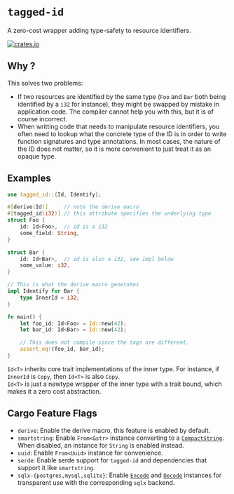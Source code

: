 # `tagged-id`

A zero-cost wrapper adding type-safety to resource identifiers.

[![crates.io](https://img.shields.io/crates/v/tagged-id.svg)](https://crates.io/crates/tagged-id)

## Why ?
This solves two problems:
- If two resources are identified by the same type (`Foo` and `Bar` both being identified by a `i32` for instance), they might be swapped by mistake in application code. The compiler cannot help you with this, but it is of course incorrect.
- When writting code that needs to manipulate resource identifiers, you often need to lookup what the concrete type of the ID is in order to write function signatures and type annotations. In most cases, the nature of the ID does not matter, so it is more convenient to just treat it as an opaque type.
  
## Examples
```rust compile_fail
use tagged_id::{Id, Identify};

#[derive(Id)]     // note the derive macro
#[tagged_id(i32)] // this attribute specifies the underlying type
struct Foo {
    id: Id<Foo>,  // id is a i32
    some_field: String,
}

struct Bar {
    id: Id<Bar>,  // id is also a i32, see impl below
    some_value: i32,
}

// This is what the derive macro generates
impl Identify for Bar {
    type InnerId = i32;
}

fn main() {
    let foo_id: Id<Foo> = Id::new(42);
    let bar_id: Id<Bar> = Id::new(42);

    // This does not compile since the tags are different.
    assert_eq!(foo_id, bar_id);
}
```

`Id<T>` inherits core trait implementations of the inner type. For instance, if `InnerId` is `Copy`, then `Id<T>` is also `Copy`. \
`Id<T>` is just a newtype wrapper of the inner type with a trait bound, which makes it a zero cost abstraction.

## Cargo Feature Flags
- `derive`: Enable the derive macro, this feature is enabled by default.
- `smartstring`: Enable `From<&str>` instance converting to a [`CompactString`](https://docs.rs/smartstring/latest/smartstring/alias/type.CompactString.html). When disabled, an instance for `String` is enabled instead.
- `uuid`: Enable `From<Uuid>` instance for convenience.
- `serde`: Enable serde support for `tagged-id` and dependencies that support it like `smartstring`.
- `sqlx-{postgres,mysql,sqlite}`: Enable [`Encode`](https://docs.rs/sqlx/latest/sqlx/trait.Encode.html) and [`Decode`](https://docs.rs/sqlx/latest/sqlx/trait.Decode.html) instances for transparent use with the corresponding `sqlx` backend.

